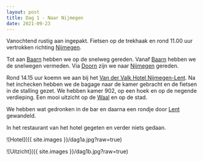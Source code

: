 ```yaml
---
layout: post
title: Dag 1 - Naar Nijmegen
date: 2021-09-23
---
```

Vanochtend rustig aan ingepakt. Fietsen op de trekhaak en rond 11.00 uur vertrokken richting [Nijmegen](https://nl.wikipedia.org/wiki/Nijmegen).  

Tot aan [Baarn](https://nl.wikipedia.org/wiki/Baarn) hebben we op de snelweg gereden. Vanaf [Baarn](https://nl.wikipedia.org/wiki/Baarn) hebben we de snelwegen vermeden. Via [Doorn](https://nl.wikipedia.org/wiki/Doorn_(Utrecht)) zijn we naar [Nijmegen](https://nl.wikipedia.org/wiki/Nijmegen) gereden.

Rond 14.15 uur koemn we aan bij het [Van der Valk Hotel Nijmegen-Lent](https://www.valknijmegen.nl). Na het inchecken hebben we de bagage naar de kamer gebracht en de fietsen in de stalling gezet. We hebben kamer 902, op een hoek en op de negende verdieping. Een mooi uitzicht op de [Waal](https://nl.wikipedia.org/wiki/Waal_(rivier)) en op de stad.  

We hebben wat gedronken in de bar en daarna een rondje door [Lent](https://nl.wikipedia.org/wiki/Lent_(Nijmegen)) gewandeld.  

In het restaurant van het hotel gegeten en verder niets gedaan.

![Hotel]({{ site.images }}/dag1a.jpg?raw=true)

![Uitzicht]({{ site.images }}/dag1b.jpg?raw=true)